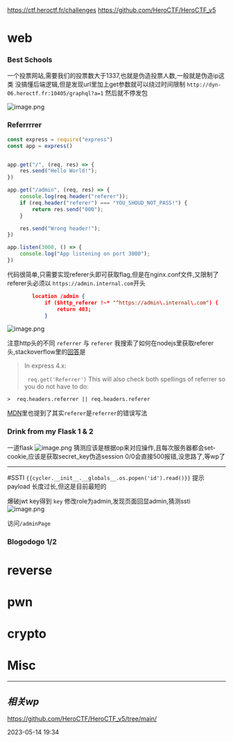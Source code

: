 https://ctf.heroctf.fr/challenges
https://github.com/HeroCTF/HeroCTF_v5
# web
### Best Schools
一个投票网站,需要我们的投票数大于1337,也就是伪造投票人数,一般就是伪造ip这类
没搞懂后端逻辑,但是发现url里加上get参数就可以绕过时间限制
`http://dyn-06.heroctf.fr:10405/graphql?a=1`
然后就不停发包

![image.png](https://gitee.com/leiye87/typora_picture/raw/master/20230514204233.png)

### Referrrrer

```js
const express = require("express")
const app = express()


app.get("/", (req, res) => {
    res.send("Hello World!");
})

app.get("/admin", (req, res) => {
    console.log(req.header("referer"));
    if (req.header("referer") === "YOU_SHOUD_NOT_PASS!") {
        return res.send("000");
    }

    res.send("Wrong header!");
})

app.listen(3000, () => {
    console.log("App listening on port 3000");
})
```

代码很简单,只需要实现referer头即可获取flag,但是在nginx.conf文件,又限制了referer头必须以
`https://admin.internal.com`开头
```json
        location /admin {
            if ($http_referer !~* "^https://admin\.internal\.com") {
                return 403;
            }
```

![image.png](https://gitee.com/leiye87/typora_picture/raw/master/20230514212145.png)

注意http头的不同
`referrer` 与 `referer`
我搜索了如何在nodejs里获取referer头,stackoverflow里的[回答](https://stackoverflow.com/questions/7237262/how-do-i-find-the-a-referring-sites-url-in-node)是

> In express 4.x:
> 
>` req.get('Referrer')`
> This will also check both spellings of referrer so you do not have to do:
> 
`>  req.headers.referrer || req.headers.referer`

[MDN](https://developer.mozilla.org/en-US/docs/Web/HTTP/Headers/Referer)里也提到了其实`referer`是`referrer`的错误写法

### Drink from my Flask 1 & 2

一道flask
![image.png](https://gitee.com/leiye87/typora_picture/raw/master/20230514220418.png)
猜测应该是根据op来对应操作,且每次服务器都会set-cookie,应该是获取secret_key伪造session
0/0会直接500报错,没思路了,等wp了

---
#SSTI 
`{{cycler.__init__.__globals__.os.popen('id').read()}}`
提示payload 长度过长,但这是目前最短的

爆破jwt key得到 `key`
修改role为admin,发现页面回显admin,猜测ssti
![image.png](https://gitee.com/leiye87/typora_picture/raw/master/20230515102942.png)

访问`/adminPage` 


### Blogodogo 1/2


 







# reverse

# pwn

# crypto

# Misc


---
## *相关wp*
https://github.com/HeroCTF/HeroCTF_v5/tree/main/



2023-05-14   19:34